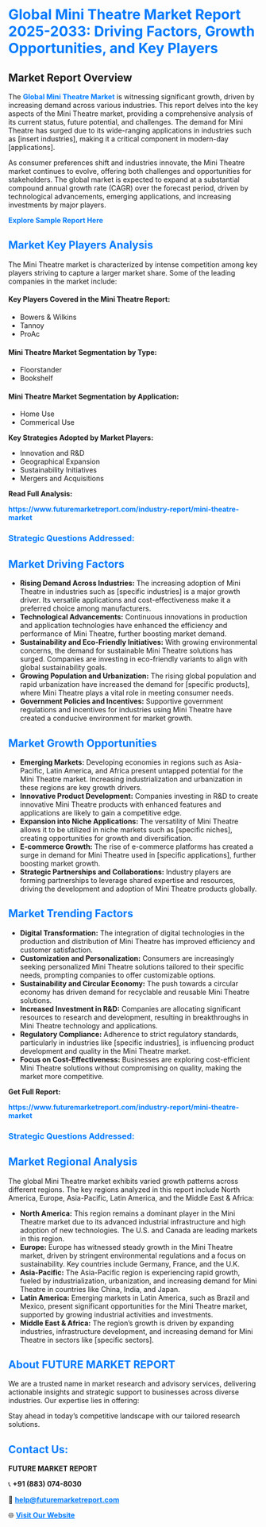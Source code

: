 <h1 style="color: #007BFF;">Global Mini Theatre Market Report 2025-2033: Driving Factors, Growth Opportunities, and Key Players</h1>

<section id="overview">
<h2>Market Report Overview</h2>
<p>The <a href="https://www.futuremarketreport.com/industry-report/mini-theatre-market" style="color: #007BFF; text-decoration: none;"><strong>Global Mini Theatre Market</strong></a> is witnessing significant growth, driven by increasing demand across various industries. This report delves into the key aspects of the Mini Theatre market, providing a comprehensive analysis of its current status, future potential, and challenges. The demand for Mini Theatre has surged due to its wide-ranging applications in industries such as [insert industries], making it a critical component in modern-day [applications].</p>
<p>As consumer preferences shift and industries innovate, the Mini Theatre market continues to evolve, offering both challenges and opportunities for stakeholders. The global market is expected to expand at a substantial compound annual growth rate (CAGR) over the forecast period, driven by technological advancements, emerging applications, and increasing investments by major players.</p>
</section>

<section id="overview">
<p><a href="https://www.futuremarketreport.com/request-sample/reportId=87711" style="color: #007BFF; text-decoration: none;"><strong>Explore Sample Report Here</strong></a></p>
</section>

<section id="key-players">
<h2 style="color: #007BFF;">Market Key Players Analysis</h2>
<p>The Mini Theatre market is characterized by intense competition among key players striving to capture a larger market share. Some of the leading companies in the market include:</p>
<h4>Key Players Covered in the Mini Theatre Report:</h4>
<ul><li>Bowers &amp; Wilkins</li><li>Tannoy</li><li>ProAc</li></ul>
<h4>Mini Theatre Market Segmentation by Type:</h4>
<ul><li>Floorstander</li><li>Bookshelf</li></ul>

<h4>Mini Theatre Market Segmentation by Application:</h4>
<ul><li>Home Use</li><li>Commerical Use</li></ul>
<p><strong>Key Strategies Adopted by Market Players:</strong></p>
<ul>
<li>Innovation and R&D</li>
<li>Geographical Expansion</li>
<li>Sustainability Initiatives</li>
<li>Mergers and Acquisitions</li>
</ul>
</section>

<section>
<p><strong>Read Full Analysis: </strong></p><a href="https://www.futuremarketreport.com/industry-report/mini-theatre-market" style="color: #007BFF; text-decoration: none;"><strong>https://www.futuremarketreport.com/industry-report/mini-theatre-market</strong></a>
<h3 style="color: #007BFF;">Strategic Questions Addressed:</h3>
</section>

<section id="driving-factors">
<h2 style="color: #007BFF;">Market Driving Factors</h2>
<ul>
<li><strong>Rising Demand Across Industries:</strong> The increasing adoption of Mini Theatre in industries such as [specific industries] is a major growth driver. Its versatile applications and cost-effectiveness make it a preferred choice among manufacturers.</li>
<li><strong>Technological Advancements:</strong> Continuous innovations in production and application technologies have enhanced the efficiency and performance of Mini Theatre, further boosting market demand.</li>
<li><strong>Sustainability and Eco-Friendly Initiatives:</strong> With growing environmental concerns, the demand for sustainable Mini Theatre solutions has surged. Companies are investing in eco-friendly variants to align with global sustainability goals.</li>
<li><strong>Growing Population and Urbanization:</strong> The rising global population and rapid urbanization have increased the demand for [specific products], where Mini Theatre plays a vital role in meeting consumer needs.</li>
<li><strong>Government Policies and Incentives:</strong> Supportive government regulations and incentives for industries using Mini Theatre have created a conducive environment for market growth.</li>
</ul>
</section>

<section id="growth-opportunities">
<h2 style="color: #007BFF;">Market Growth Opportunities</h2>
<ul>
<li><strong>Emerging Markets:</strong> Developing economies in regions such as Asia-Pacific, Latin America, and Africa present untapped potential for the Mini Theatre market. Increasing industrialization and urbanization in these regions are key growth drivers.</li>
<li><strong>Innovative Product Development:</strong> Companies investing in R&D to create innovative Mini Theatre products with enhanced features and applications are likely to gain a competitive edge.</li>
<li><strong>Expansion into Niche Applications:</strong> The versatility of Mini Theatre allows it to be utilized in niche markets such as [specific niches], creating opportunities for growth and diversification.</li>
<li><strong>E-commerce Growth:</strong> The rise of e-commerce platforms has created a surge in demand for Mini Theatre used in [specific applications], further boosting market growth.</li>
<li><strong>Strategic Partnerships and Collaborations:</strong> Industry players are forming partnerships to leverage shared expertise and resources, driving the development and adoption of Mini Theatre products globally.</li>
</ul>
</section>

<section id="trending-factors">
<h2 style="color: #007BFF;">Market Trending Factors</h2>
<ul>
<li><strong>Digital Transformation:</strong> The integration of digital technologies in the production and distribution of Mini Theatre has improved efficiency and customer satisfaction.</li>
<li><strong>Customization and Personalization:</strong> Consumers are increasingly seeking personalized Mini Theatre solutions tailored to their specific needs, prompting companies to offer customizable options.</li>
<li><strong>Sustainability and Circular Economy:</strong> The push towards a circular economy has driven demand for recyclable and reusable Mini Theatre solutions.</li>
<li><strong>Increased Investment in R&D:</strong> Companies are allocating significant resources to research and development, resulting in breakthroughs in Mini Theatre technology and applications.</li>
<li><strong>Regulatory Compliance:</strong> Adherence to strict regulatory standards, particularly in industries like [specific industries], is influencing product development and quality in the Mini Theatre market.</li>
<li><strong>Focus on Cost-Effectiveness:</strong> Businesses are exploring cost-efficient Mini Theatre solutions without compromising on quality, making the market more competitive.</li>
</ul>
</section>

<section>
<p><strong>Get Full Report: </strong></p><a href="https://www.futuremarketreport.com/industry-report/mini-theatre-market" style="color: #007BFF; text-decoration: none;"><strong>https://www.futuremarketreport.com/industry-report/mini-theatre-market</strong></a>
<h3 style="color: #007BFF;">Strategic Questions Addressed:</h3>
</section>


<section id="regional-analysis">
<h2 style="color: #007BFF;">Market Regional Analysis</h2>
<p>The global Mini Theatre market exhibits varied growth patterns across different regions. The key regions analyzed in this report include North America, Europe, Asia-Pacific, Latin America, and the Middle East & Africa:</p>
<ul>
<li><strong>North America:</strong> This region remains a dominant player in the Mini Theatre market due to its advanced industrial infrastructure and high adoption of new technologies. The U.S. and Canada are leading markets in this region.</li>
<li><strong>Europe:</strong> Europe has witnessed steady growth in the Mini Theatre market, driven by stringent environmental regulations and a focus on sustainability. Key countries include Germany, France, and the U.K.</li>
<li><strong>Asia-Pacific:</strong> The Asia-Pacific region is experiencing rapid growth, fueled by industrialization, urbanization, and increasing demand for Mini Theatre in countries like China, India, and Japan.</li>
<li><strong>Latin America:</strong> Emerging markets in Latin America, such as Brazil and Mexico, present significant opportunities for the Mini Theatre market, supported by growing industrial activities and investments.</li>
<li><strong>Middle East & Africa:</strong> The region’s growth is driven by expanding industries, infrastructure development, and increasing demand for Mini Theatre in sectors like [specific sectors].</li>
</ul>
</section>

<footer>
<h2 style="color: #007BFF;">About FUTURE MARKET REPORT</h2>
<p>We are a trusted name in market research and advisory services, delivering actionable insights and strategic support to businesses across diverse industries. Our expertise lies in offering:</p>

<p>Stay ahead in today’s competitive landscape with our tailored research solutions.</p>

<h2 style="color: #007BFF;">Contact Us:</h2>
<p><strong>FUTURE MARKET REPORT</strong></p>
<p>📞 <strong>+91 (883) 074-8030</strong></p>
<p>📧 <strong><a href="mailto:help@futuremarketreport.com" style="color: #007BFF;">help@futuremarketreport.com</a></strong></p>
<p>🌐 <strong><a href="https://www.futuremarketreport.com/" style="color: #007BFF;">Visit Our Website</a></strong></p>
</footer>